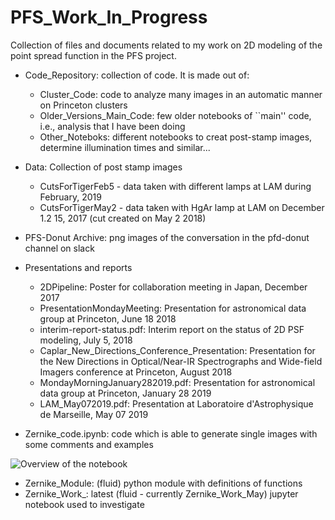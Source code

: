 # PFS_Work_In_Progress

Collection of files and documents related to my work on 2D modeling of the point spread function in the PFS project.

- Code_Repository: collection of code. It is made out of:
	* Cluster_Code: code to analyze many images in an automatic manner on Princeton clusters
	* Older_Versions_Main_Code: few older notebooks of ``main'' code, i.e., analysis that I have been doing
	* Other_Noteboks: different notebooks to creat post-stamp images, determine illumination times and similar...

- Data: Collection of post stamp images 
	* CutsForTigerFeb5 - data taken with different lamps at LAM  during February, 2019
	* CutsForTigerMay2 - data taken with HgAr lamp at LAM on December 1.2 15, 2017 (cut created on May 2 2018)

- PFS-Donut Archive: png images of the conversation in the pfd-donut channel on slack

- Presentations and reports
	* 2DPipeline: Poster for collaboration meeting in Japan, December 2017
	* PresentationMondayMeeting: Presentation for astronomical data group at Princeton, June 18 2018
	* interim-report-status.pdf: Interim report on the status of 2D PSF modeling, July 5, 2018
	* Caplar_New_Directions_Conference_Presentation: Presentation for the New Directions in Optical/Near-IR Spectrographs and Wide-field Imagers conference at Princeton, August 2018
	* MondayMorningJanuary282019.pdf: Presentation for astronomical data group at Princeton, January 28 2019
	* LAM_May072019.pdf: Presentation at Laboratoire d'Astrophysique de Marseille, May 07 2019


- Zernike_code.ipynb: code which is able to generate single images with some comments and examples

![Overview of the notebook](https://www.dropbox.com/s/1v8sonvg5f23pgy/Screenshot%202018-07-30%2014.53.57.png?raw=1)

- Zernike_Module: (fluid) python module with definitions of functions 
- Zernike_Work_:  latest (fluid - currently  Zernike_Work_May) jupyter notebook used to investigate 

